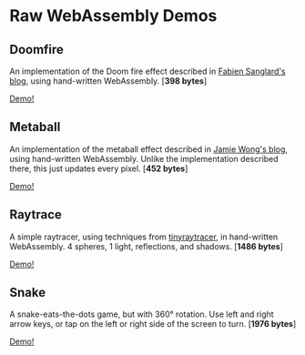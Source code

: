 # Raw WebAssembly Demos

## Doomfire

An implementation of the Doom fire effect described in
[Fabien Sanglard's blog][1], using hand-written WebAssembly. [**398 bytes**]

[Demo!][2]

## Metaball

An implementation of the metaball effect described in [Jamie Wong's blog][3],
using hand-written WebAssembly. Unlike the implementation described there, this
just updates every pixel. [**452 bytes**]

[Demo!][4]

## Raytrace

A simple raytracer, using techniques from [tinyraytracer][5], in hand-written
WebAssembly. 4 spheres, 1 light, reflections, and shadows. [**1486 bytes**]

[Demo!][6]

## Snake

A snake-eats-the-dots game, but with 360° rotation. Use left and right arrow
keys, or tap on the left or right side of the screen to turn. [**1976 bytes**]

[Demo!][7]

[1]: http://fabiensanglard.net/doom_fire_psx/index.html
[2]: https://binji.github.io/raw-wasm/doomfire
[3]: http://jamie-wong.com/2014/08/19/metaballs-and-marching-squares/
[4]: https://binji.github.io/raw-wasm/metaball
[5]: https://github.com/ssloy/tinyraytracer/wiki/Part-1:-understandable-raytracing
[6]: https://binji.github.io/raw-wasm/raytrace
[7]: https://binji.github.io/raw-wasm/snake
